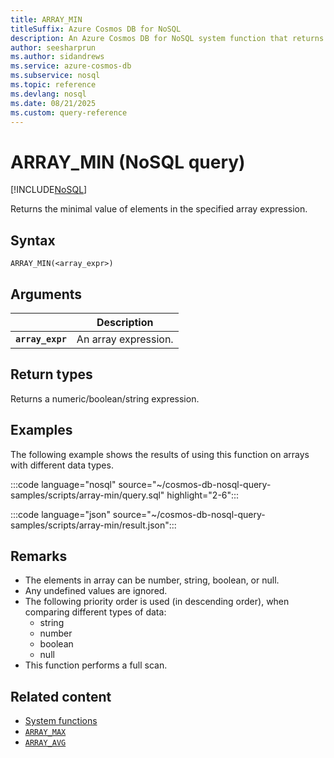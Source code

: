 ```yaml
---
title: ARRAY_MIN
titleSuffix: Azure Cosmos DB for NoSQL
description: An Azure Cosmos DB for NoSQL system function that returns the minimal value of elements in the specified array expression.
author: seesharprun
ms.author: sidandrews
ms.service: azure-cosmos-db
ms.subservice: nosql
ms.topic: reference
ms.devlang: nosql
ms.date: 08/21/2025
ms.custom: query-reference
---
```


# ARRAY_MIN (NoSQL query)

[!INCLUDE[NoSQL](../../includes/appliesto-nosql.md)]

Returns the minimal value of elements in the specified array expression.

## Syntax

```nosql
ARRAY_MIN(<array_expr>)  
```  

## Arguments

| | Description |
| --- | --- |
| **`array_expr`** | An array expression. |

## Return types

Returns a numeric/boolean/string expression.

## Examples

The following example shows the results of using this function on arrays with different data types.

:::code language="nosql" source="~/cosmos-db-nosql-query-samples/scripts/array-min/query.sql" highlight="2-6":::

:::code language="json" source="~/cosmos-db-nosql-query-samples/scripts/array-min/result.json":::

## Remarks

- The elements in array can be number, string, boolean, or null.
- Any undefined values are ignored.
- The following priority order is used (in descending order), when comparing different types of data:
  - string
  - number
  - boolean
  - null
- This function performs a full scan.

## Related content

- [System functions](system-functions.yml)
- [`ARRAY_MAX`](array-max.md)
- [`ARRAY_AVG`](array-avg.md)
